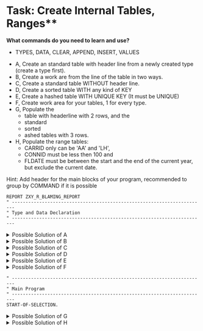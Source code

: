 # Task: Create Internal Tables, Ranges**

**What commands do you need to learn and use?**
 - TYPES, DATA, CLEAR, APPEND, INSERT, VALUES

+ A, Create an standard table with header line from a newly created type (create a type first).
+ B, Create a work are from the line of the table in two ways.
+ C, Create a standard table WITHOUT header line.
+ D, Create a sorted table WITH any kind of KEY
+ E, Create a hashed table WITH UNIQUE KEY (It must be UNIQUE)
+ F, Create work area for your tables, 1 for every type.
+ G, Populate the
  + table with headerline with 2 rows, and the
  + standard
  + sorted
  + ashed tables with 3 rows.
+ H, Populate the range tables:
  + CARRID only can be 'AA' and 'LH',
  + CONNID must be less then 100 and
  + FLDATE must be between the start and the end of the current year, but exclude the current date.

Hint: Add header for the main blocks of your program, recommended to group by COMMAND if it is possible

```abap
REPORT ZXY_R_BLAMING_REPORT
" -----------------------------------------------------------------------
" Type and Data Declaration
" -----------------------------------------------------------------------
```
<details>
<summary> Possible Solution of A </summary> 

```abap
TYPES: BEGIN OF gty_sflight.
         INCLUDE TYPE sflight.
TYPES:   custom_field TYPE flag,
       END OF gty_sflight.

DATA gt_sflight TYPE STANDARD TABLE OF sflight WITH HEADER LINE.
  ```         
</details>
<details>
<summary> Possible Solution of B </summary> 

```abap
DATA gs_sflight   LIKE LINE OF gt_sflight.
DATA gs_sflight_2 TYPE gty_sflight.
``` 
</details>
<details>
<summary> Possible Solution of C </summary>
 
```abap
DATA gt_scarr        TYPE STANDARD TABLE OF scarr. 
```
</details> 
<details>
<summary> Possible Solution of D </summary>
 
```abap
DATA gt_scarr_sorted TYPE SORTED TABLE OF   scarr WITH NON-UNIQUE KEY carrname.
```
</details> 
<details>
<summary> Possible Solution of E </summary>
 
```abap
DATA gt_scarr_hashed TYPE HASHED TABLE OF   scarr WITH     UNIQUE KEY carrid.
```
</details>
<details>
<summary> Possible Solution of F </summary>
 
For Table Sflight two work areas have been created in "Possible Soultion B".
So only 1 more needed for Scarr.

```abap
DATA gs_scarr        TYPE scarr.
```
</details>

```abap
" -----------------------------------------------------------------------
" Main Program
" -----------------------------------------------------------------------
START-OF-SELECTION.
```

<details>
<summary> Possible Solution of G </summary>

<blockquote>

Populate the different kind of tables:

<details>
<summary> Table with Header line:</summary>

<blockquote>

<details>
<summary> Using Header line</summary>

<blockquote>

```abap
" Adding values to the header line then append it, into the table.
gt_sflight-carrid   = 'AA'.
gt_sflight-connid   = '78'.
gt_sflight-fldate   = 20240116.
gt_sflight-currency = 'EUR'.
APPEND gt_sflight.

" Clearing the HEADER LINE of the table, if you want to clear the whole table you need to REFRESH + CLEAR it. (Only in if the table has header line)
CLEAR gt_sflight.
gt_sflight-carrid = 'LH'.
gt_sflight-connid = '102'.
gt_sflight-fldate = 20240202.
gt_sflight-price  = '999'.
APPEND gt_sflight.
```
</blockquote>
</details>
<details>
<summary> Using Work area</summary>

<blockquote>

```abap
" Adding values to the work area then, append it to the table:
REFRESH gt_sflight. "Make the table empty
gs_sflight-carrid   = 'AA'.
gs_sflight-connid   = '78'.
gs_sflight-fldate   = 20240116.
gs_sflight-currency = 'EUR'.
APPEND gs_sflight TO gt_sflight.

CLEAR gs_sflight.
gs_sflight-carrid = 'LH'.
gs_sflight-connid = '102'.
gs_sflight-fldate = 20240202.
gs_sflight-price  = '999'.
APPEND gs_sflight TO gt_sflight.
```
</blockquote>
</details>
<details>
<summary> Using VALUE</summary>

<blockquote>

```abap
"OR Adding the values into the header line with command VALUE:
REFRESH gt_sflight. "Make the table empty
gt_sflight = VALUE #( carrid = 'AA' connid = '78'  fldate = 20240116 currency = 'EUR' ).
APPEND gt_sflight.
gs_sflight = VALUE #( carrid = 'LH' connid = '102' fldate = 20240202 price = 999 ).
APPEND gs_sflight TO gt_sflight.
```
</blockquote>
</details>
</blockquote>
</details>

<details>
<summary> Standard Table</summary>

<blockquote>

<details>
<summary> Using Work area</summary>

<blockquote>

```abap
gs_scarr-carrid   = 'AC'.
gs_scarr-carrname = 'Air Core'.
gs_scarr-currcode = 'EUR'.
gs_scarr-url      = 'www.this_is_not_a_real_airline.com'.
APPEND gs_scarr TO gt_scarr.

CLEAR gs_scarr.
gs_scarr-carrid   = 'AB'.
gs_scarr-carrname = 'Air Budapest'.
gs_scarr-currcode = 'HUF'.
gs_scarr-url      = 'www.just_an_example.com'.
APPEND gs_scarr TO gt_scarr.

CLEAR gs_scarr.
gs_scarr-carrid   = 'AE'.
gs_scarr-carrname = 'Air Eger'.
gs_scarr-currcode = 'TRY'.
gs_scarr-url      = 'www.air_1552.com'.
APPEND gs_scarr TO gt_scarr.
```
</blockquote>
</details>

<details>
<summary> Using VALUE</summary>

<blockquote>

OR Adding a new rows directly into the table with command VALUE:
Command VALUE clear the table before adding these values!!!

```abap
gt_scarr = VALUE #( ( carrid = 'AC' carrname = 'Air Core'     currcode = 'EUR' url = 'www.this_is_not_a_real_airline.com' )
                    ( carrid = 'AB' carrname = 'Air Budapest' currcode = 'HUF' url = 'www.just_an_example.com'            )
                    ( carrid = 'AE' carrname = 'Air Eger'     currcode = 'TRY' url = 'www.air_1552.com'                   ) ).
```
</blockquote>
</details>
</blockquote>
</details>

<details>
<summary> Sorted Table</summary>

<blockquote>

<details>
<summary> Using Work area</summary>

<blockquote>

```abap
CLEAR gs_scarr. "Because of the previous subtask.
gs_scarr-carrid   = 'AC'.
gs_scarr-carrname = 'Air Core'.
gs_scarr-currcode = 'EUR'.
gs_scarr-url      = 'www.this_is_not_a_real_airline.com'.
INSERT gs_scarr INTO TABLE gt_scarr_sorted.

CLEAR gs_scarr.
gs_scarr-carrid   = 'AB'.
gs_scarr-carrname = 'Air Budapest'.
gs_scarr-currcode = 'HUF'.
gs_scarr-url      = 'www.just_an_example.com'.
INSERT gs_scarr INTO TABLE gt_scarr_sorted.

CLEAR gs_scarr.
gs_scarr-carrid   = 'AE'.
gs_scarr-carrname = 'Air Eger'.
gs_scarr-currcode = 'TRY'.
gs_scarr-url      = 'www.air_1552.com'.
INSERT gs_scarr INTO TABLE gt_scarr_sorted.
```
</blockquote>
</details>

<details>
<summary> Using VALUE</summary>

<blockquote>

```abap
gt_scarr_sorted = VALUE #( ( carrid = 'AC' carrname = 'Air Core'     currcode = 'EUR' url = 'www.this_is_not_a_real_airline.com' )
                           ( carrid = 'AB' carrname = 'Air Budapest' currcode = 'HUF' url = 'www.just_an_example.com'            )
                           ( carrid = 'AE' carrname = 'Air Eger'     currcode = 'TRY' url = 'www.air_1552.com'                   ) ).
```
</blockquote>
</details>
</blockquote>
</details>

<details>
<summary> Hashed Table</summary>

<blockquote>

<details>
<summary> Using Work area</summary>

<blockquote>

```abap
CLEAR gs_scarr. "Because of the previous subtask.
gs_scarr-carrid   = 'AC'.
gs_scarr-carrname = 'Air Core'.
gs_scarr-currcode = 'EUR'.
gs_scarr-url      = 'www.this_is_not_a_real_airline.com'.
INSERT gs_scarr INTO TABLE gt_scarr_hashed.

CLEAR gs_scarr.
gs_scarr-carrid   = 'AB'.
gs_scarr-carrname = 'Air Budapest'.
gs_scarr-currcode = 'HUF'.
gs_scarr-url      = 'www.just_an_example.com'.
INSERT gs_scarr INTO TABLE gt_scarr_hashed.

CLEAR gs_scarr.
gs_scarr-carrid   = 'AE'.
gs_scarr-carrname = 'Air Eger'.
gs_scarr-currcode = 'TRY'.
gs_scarr-url      = 'www.air_1552.com'.
INSERT gs_scarr INTO TABLE gt_scarr_hashed.
```
</blockquote>
</details>
<details>
<summary> Using VALUE</summary>

<blockquote>

```abap
gt_scarr_hashed = VALUE #( ( carrid = 'AC' carrname = 'Air Core'     currcode = 'EUR' url = 'www.this_is_not_a_real_airline.com' )
                           ( carrid = 'AB' carrname = 'Air Budapest' currcode = 'HUF' url = 'www.just_an_example.com'            )
                           ( carrid = 'AE' carrname = 'Air Eger'     currcode = 'TRY' url = 'www.air_1552.com'                   ) ).
```
</blockquote>
</details>
</blockquote>
</details>
</blockquote>
</details>

<details>
<summary> Possible Solution of H </summary>

<blockquote>

Populate range tables:

<details>
<summary> CARRID</summary>

<blockquote>

<details>
<summary> Using Work area</summary>

<blockquote>

Adding values to the work area then, append it to the table:

```abap
gs_airline_code-sign   = 'I'.
gs_airline_code-option = 'EQ'.
gs_airline_code-low    = 'AA'.
APPEND gs_airline_code TO gt_airline_code.

CLEAR gs_airline_code.
gs_airline_code-sign   = 'I'.
gs_airline_code-option = 'EQ'.
gs_airline_code-low    = 'LH'.
APPEND gs_airline_code TO gt_airline_code.
```
</blockquote>
</details>
<details>
<summary> Using VALUE</summary>

<blockquote>

```abap
gt_airline_code = VALUE #( ( sign = 'I' option = 'EQ' low = 'AA' )
                           ( sign = 'I' option = 'EQ' low = 'LH' ) ).
```
</blockquote>
</details>
</blockquote>
</details>
<details>
<summary> CONNID</summary>

<blockquote>

<details>
<summary> Using Work area</summary>

<blockquote>

```abap
gs_flight_connection_numbers-sign   = 'I'.
gs_flight_connection_numbers-option = 'LT'.
gs_flight_connection_numbers-low    = 100.
APPEND gs_flight_connection_numbers TO gt_flight_connection_numbers.
```
</blockquote>
</details>

<details>
<summary> Using VALUE</summary>

<blockquote>

```abap
gt_flight_connection_numbers = VALUE #( ( sign = 'I' option = 'LT' low = 100 ) ).
```
</blockquote>
</details>
</blockquote>
</details>
<details>
<summary> FLDATE</summary>

<blockquote>

<details>
<summary>  Using Work area</summary>

<blockquote>

```abap
gs_flight_date-sign   = 'I'.
gs_flight_date-option = 'BT'.
gs_flight_date-low    = 20240101.
gs_flight_date-high   = 20241231.
APPEND gs_flight_date TO gt_flight_date.

CLEAR gs_flight_date.
gs_flight_date-sign   = 'E'.
gs_flight_date-option = 'EG'.
gs_flight_date-low    = sy-datum.
APPEND gs_flight_date TO gt_flight_date.
```
</blockquote>
</details>
<details>
<summary> Using VALUE</summary>

<blockquote>

```abap
gt_flight_date = VALUE #( ( sign = 'I' option = 'BT' low = 20240101 high = 20241231 )
                          ( sign = 'E' option = 'EQ' low = sy-datum                 ) ).
```
</blockquote>
</details>
</blockquote>
</details>